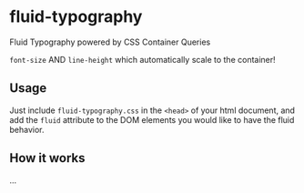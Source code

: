 # fluid-typography
Fluid Typography powered by CSS Container Queries

`font-size` AND `line-height` which automatically scale to the container!

## Usage

Just include `fluid-typography.css` in the `<head>` of your html document, and add the `fluid` attribute to the DOM elements you would like to have the fluid behavior.

## How it works

...
